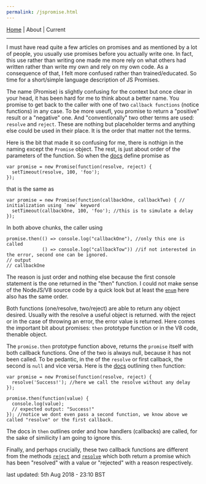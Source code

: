 ```yaml
---
permalink: /jspromise.html
---
```

[Home](https://layik.github.io) | About | Current
<hr/>

I must have read quite a few articles on promises and as mentioned by a lot of people, you usually use promises before you actually write one. In fact, this use rather than writing one made me more rely on what others had written rather than write my own and rely on my own code. As a consequence of that, I felt more confused rather than trained/educated. So time for a short/simple language description of JS Promises.

The name (Promise) is slightly confusing for the context but once clear in your head, it has been hard for me to think about a better name. You promise to get back to the caller with one of two `callback functions` (notice functions) in any case. To be more useufl, you promise to return a "positive" result or a "negative" one. And "conventionally" two other terms are used: `resolve` and `reject`. These are nothing but placeholder terms and anything else could be used in their place. It is the order that matter not the terms.

Here is the bit that made it so confusing for me, there is nothign in the naming except the `Promise` object. The rest, is just about order of the parameters of the function. So when the [docs](https://developer.mozilla.org/en-US/docs/Web/JavaScript/Reference/Global_Objects/Promise) define promise as

```{js}
var promise = new Promise(function(resolve, reject) {
  setTimeout(resolve, 100, 'foo');
});
```
that is the same as 
```{js}
var promise = new Promise(function(callbackOne, callbackTwo) { // initialization using `new` keyword
  setTimeout(callbackOne, 100, 'foo'); //this is to simulate a delay
});
```
In both above chunks, the caller using 
```{js}
promise.then(() => console.log("callbackOne"), //only this one is called 
             () => console.log("callbackTow")) //if not interested in the error, second one can be ignored.
// output 
// callbackOne
```
The reason is just order and nothing else because the first console statement is the one returned in the "then" function. I could not make sense of the NodeJS/V8 source code by a quick look but at least the [`enum`](https://github.com/nodejs/node/blob/master/deps/v8/src/objects/promise.h#L136) here also has the same order. 

Both functions (one/resolve, two/reject) are able to return any object desired. Usually with the resolve a useful object is returned. with the reject or in the case of throwing an error, the error value is returned. Here comes the important bit about promises: `then` prototype function or in the V8 code, thenable object.

The `promise.then` prototype function above, returns the `promise` itself with both callback functions. One of the two is always null, because it has not been called. To be pedantic, in the of the `resolve` or first callback, the second is `null` and vice versa. Here is the [docs](https://developer.mozilla.org/en-US/docs/Web/JavaScript/Reference/Global_Objects/Promise/then) outlining `then` function:

```{js}
var promise = new Promise(function(resolve, reject) {
  resolve('Success!'); //here we call the resolve without any delay
});

promise.then(function(value) {
  console.log(value);
  // expected output: "Success!"
}); //notice we dont even pass a second function, we know above we called "resolve" or the first callback.
```
The docs in `then` outlines order and how handlers (callbacks) are called, for the sake of similicity I am going to ignore this.

Finally, and perhaps crucially, these two callback functions are different from the methods [`reject`](https://developer.mozilla.org/en-US/docs/Web/JavaScript/Reference/Global_Objects/Promise/reject) and [`resolve`](https://developer.mozilla.org/en-US/docs/Web/JavaScript/Reference/Global_Objects/Promise/resolve) which both return a promise which has been "resolved" with a value or "rejected" with a reason respectively. 


last updated: 5th Aug 2018 - 23:10 BST
